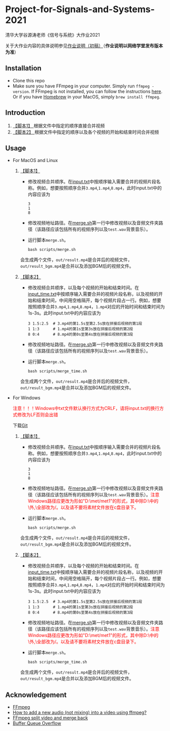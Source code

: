 # Project-for-Signals-and-Systems-2021
清华大学谷源涛老师《信号与系统》大作业2021

关于大作业内容的具体说明参见[作业说明（初稿）](Project2021.pdf)（**作业说明以网络学堂发布版本为准**）

## Installation
- Clone this repo
- Make sure you have FFmpeg in your computer. Simply run `ffmpeg -version`. 
If FFmpeg is not installed, you can follow the instructions [here](https://ffmpeg.org/download.html). Or if you have [Homebrew](https://brew.sh/) in your MacOS, simply `brew install ffmpeg`.

## Introduction

1. [【脚本1】 ](scripts/merge.sh)    根据文件中指定的顺序直接合并视频
2. [【脚本2】 ](scripts/merge_time.sh)  根据文件中指定的顺序以及各个视频的开始和结束时间合并视频

## Usage

* For MacOS and Linux

    1. [【脚本1】 ](scripts/merge.sh)

        - 修改视频合并顺序。在[input.txt](input/input.txt)中按顺序输入需要合并的视频片段名称。例如，想要按照顺序合并`3.mp4`,`1.mp4`,`8.mp4`，此时input.txt中的内容应该为

            ``` text
            3
            1
            8
            ```

        - 修改视频地址路径。在[merge.sh](scripts/merge.sh)第一行中修改视频以及音频文件夹路径（该路径应该包括所有的视频序列以及`test.wav`背景音乐）。

        - 运行脚本`merge.sh`。

            ```
            bash scripts/merge.sh
            ```
        会生成两个文件，`out/result.mp4`是合并后的视频文件，`out/result_bgm.mp4`是合并以及添加BGM后的视频文件。
        
    2. [【脚本2】 ](scripts/merge_time.sh)

        - 修改视频合并顺序，以及每个视频的开始和结束时间。在[input_time.txt](input/input_time.txt)中按顺序输入需要合并的视频片段名称，以及视频的开始和结束时间，中间用空格隔开，每个视频片段占一行。例如，想要按照顺序合并`3.mp4`,`1.mp4`,`8.mp4`，`1.mp4`对应的开始时间和结束时间为1s-3s。此时input.txt中的内容应该为

            ``` text
            3 1.5:2.5  # 3.mp4的第1.5s至第2.5s放在拼接后视频的第1段
            1 1:3      # 1.mp4的第1s至第3s放在拼接后视频的第2段
            8 0:4      # 8.mp4的第0s至第4s放在拼接后视频的第3段
            ```

        - 修改视频地址路径。在[merge.sh](scripts/merge_time.sh)第一行中修改视频以及音频文件夹路径（该路径应该包括所有的视频序列以及`test.wav`背景音乐）。

        - 运行脚本`merge.sh`。

            ```
            bash scripts/merge_time.sh
            ```
        会生成两个文件，`out/result.mp4`是合并后的视频文件，`out/result_bgm.mp4`是合并以及添加BGM后的视频文件。



* For Windows

    <font color='red'>注意！！！Windows中txt文件默认换行方式为CRLF，请将input.txt的换行方式修改为LF否则会出错</font>

    下载[Git](https://git-scm.com/downloads)

    1. [【脚本1】 ](scripts/merge.sh)

        - 修改视频合并顺序。在[input.txt](input/input.txt)中按顺序输入需要合并的视频片段名称。例如，想要按照顺序合并`3.mp4`,`1.mp4`,`8.mp4`，此时input.txt中的内容应该为

            ``` text
            3
            1
            8
            ```

        - 修改视频地址路径。在[merge.sh](scripts/merge.sh)第一行中修改视频以及音频文件夹路径（该路径应该包括所有的视频序列以及`test.wav`背景音乐）。<font color='red'>注意Windows路径应更改为形如"D:\met/met1"的形式，其中除D:\中的\外,\全部改为/。以及请不要将素材文件放在c盘目录下。</font>

        - 运行脚本`merge.sh`。

            ```
            bash scripts/merge.sh
            ```
        会生成两个文件，`out/result.mp4`是合并后的视频文件，`out/result_bgm.mp4`是合并以及添加BGM后的视频文件。

    2. [【脚本2】 ](scripts/merge_time.sh)

        - 修改视频合并顺序，以及每个视频的开始和结束时间。在[input_time.txt](input/input_time.txt)中按顺序输入需要合并的视频片段名称，以及视频的开始和结束时间，中间用空格隔开，每个视频片段占一行。例如，想要按照顺序合并`3.mp4`,`1.mp4`,`8.mp4`，`1.mp4`对应的开始时间和结束时间为1s-3s。此时input.txt中的内容应该为

            ``` text
            3 1.5:2.5  # 3.mp4的第1.5s至第2.5s放在拼接后视频的第1段
            1 1:3      # 1.mp4的第1s至第3s放在拼接后视频的第2段
            8 0:4      # 8.mp4的第0s至第4s放在拼接后视频的第3段
            ```

        - 修改视频地址路径。在[merge.sh](scripts/merge_time.sh)第一行中修改视频以及音频文件夹路径（该路径应该包括所有的视频序列以及`test.wav`背景音乐）。<font color='red'>注意Windows路径应更改为形如"D:\met/met1"的形式，其中除D:\中的\外,\全部改为/。以及请不要将素材文件放在c盘目录下。</font>

        - 运行脚本`merge.sh`。

            ```
            bash scripts/merge_time.sh
            ```
        会生成两个文件，`out/result.mp4`是合并后的视频文件，`out/result_bgm.mp4`是合并以及添加BGM后的视频文件。

## Acknowledgement
- [FFmpeg](https://www.google.com/url?sa=t&rct=j&q=&esrc=s&source=web&cd=&ved=2ahUKEwi-s5SmupHwAhXIFogKHclNCNAQFjAAegQIBxAD&url=https%3A%2F%2Fwww.ffmpeg.org%2F&usg=AOvVaw09zXstjq6AgcEKkXkTNIzA)
- [How to add a new audio (not mixing) into a video using ffmpeg?](https://stackoverflow.com/questions/11779490/how-to-add-a-new-audio-not-mixing-into-a-video-using-ffmpeg/11783474#11783474)
- [FFmpeg split video and merge back](https://superuser.com/questions/1229945/ffmpeg-split-video-and-merge-back)
- [Buffer Queue Overflow](https://superuser.com/questions/1135095/ffmpeg-buffer-queue-overflow-error-appears-when-adding-audio-with-amix-to-overl)
